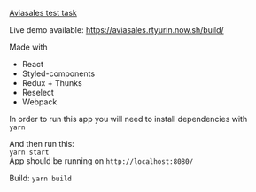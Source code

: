 [Aviasales test task](https://github.com/KosyanMedia/test-tasks/tree/master/aviasales)

Live demo available: https://aviasales.rtyurin.now.sh/build/  

Made with
* React
* Styled-components
* Redux + Thunks
* Reselect
* Webpack

In order to run this app you will need to install dependencies with   
`yarn`

And then run this:  
`yarn start`  
App should be running on `http://localhost:8080/`

Build:  `yarn build`
